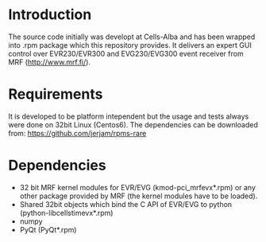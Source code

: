 # Introduction
The source code initially was developt at Cells-Alba and has been wrapped into .rpm package which this repository provides. It delivers an expert GUI control over EVR230/EVR300 and EVG230/EVG300 event receiver from MRF (http://www.mrf.fi/).

# Requirements
It is developed to be platform intependent but the usage and tests always were done on 32bit Linux (Centos6). The dependencies can be downloaded from: https://github.com/jerjam/rpms-rare

 # Dependencies
* 32 bit MRF kernel modules for EVR/EVG (kmod-pci_mrfevx*.rpm) or any other package provided by MRF (the kernel modules have to be loaded).
* Shared 32bit objects which bind the C API of EVR/EVG to python (python-libcellstimevx*.rpm)
* numpy
* PyQt (PyQt*.rpm)

